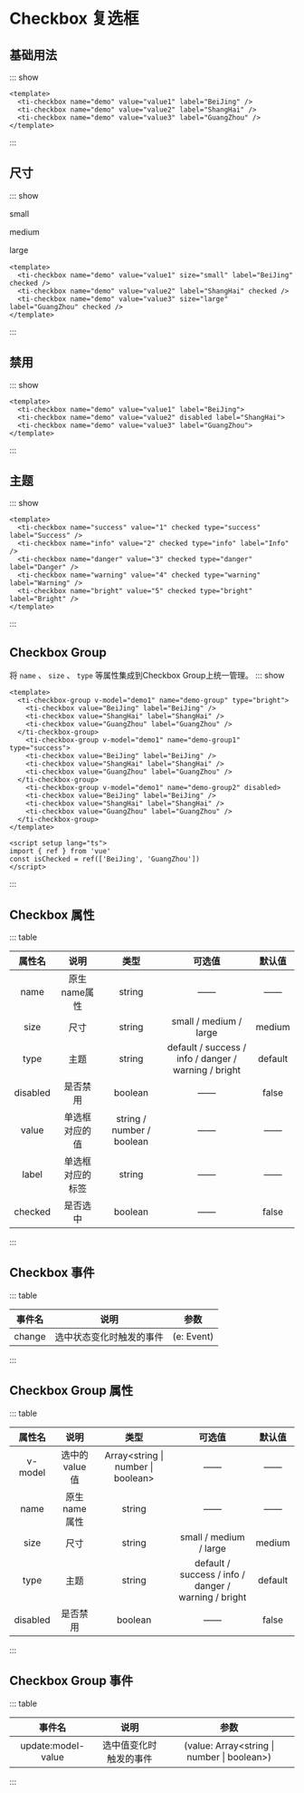 <script setup>
import { ref } from 'vue'

const demo1 = ref(['BeiJing', 'GuangZhou'])
</script>

<style lang="scss">
.ti-example-item {
    margin: 15px 0;
    display: flex;
    align-items: center;
    label {
      font-size: 14px;
      width: 80px;
    }
    .ti-checkbox {
      flex: 1;
    }
}
</style>
# Checkbox 复选框

## 基础用法
::: show
<ti-checkbox name="demo" value="value1" label="BeiJing"></ti-checkbox>
<ti-checkbox name="demo" value="value2" label="ShangHai"></ti-checkbox>
<ti-checkbox name="demo" value="value3" label="GuangZhou"></ti-checkbox>

``` vue
<template>
  <ti-checkbox name="demo" value="value1" label="BeiJing" />
  <ti-checkbox name="demo" value="value2" label="ShangHai" />
  <ti-checkbox name="demo" value="value3" label="GuangZhou" />
</template>
```
:::

## 尺寸
::: show
<div class="ti-example-item">
    <label>small</label>
    <ti-checkbox name="demo2" value="value1" size="small" label="BeiJing" checked></ti-checkbox>
</div>
<div class="ti-example-item">
    <label>medium</label>
    <ti-checkbox name="demo2" value="value2" label="ShangHai" checked></ti-checkbox>
</div>
<div class="ti-example-item">
    <label>large</label>
    <ti-checkbox name="demo2" value="value3" size="large" label="GuangZhou" checked></ti-checkbox>
</div>

``` vue
<template>
  <ti-checkbox name="demo" value="value1" size="small" label="BeiJing" checked />
  <ti-checkbox name="demo" value="value2" label="ShangHai" checked />
  <ti-checkbox name="demo" value="value3" size="large" label="GuangZhou" checked />
</template>
```
:::

## 禁用
::: show
<ti-checkbox name="demo1" value="value1" label="BeiJing"></ti-checkbox>
<ti-checkbox name="demo1" value="value2" disabled label="ShangHai"></ti-checkbox>
<ti-checkbox name="demo1" value="value3" label="GuangZhou"></ti-checkbox>

``` vue
<template>
  <ti-checkbox name="demo" value="value1" label="BeiJing">
  <ti-checkbox name="demo" value="value2" disabled label="ShangHai">
  <ti-checkbox name="demo" value="value3" label="GuangZhou">
</template>
```
:::

## 主题
::: show
<ti-checkbox name="success" value="1" checked type="success" label="Success"></ti-checkbox>
<ti-checkbox name="info" value="2" checked type="info" label="Info"></ti-checkbox>
<ti-checkbox name="danger" value="3" checked type="danger" label="Danger"></ti-checkbox>
<ti-checkbox name="warning" value="4" checked type="warning" label="Warning"></ti-checkbox>
<ti-checkbox name="bright" value="5" checked type="bright" label="Bright"></ti-checkbox>

``` vue
<template>
  <ti-checkbox name="success" value="1" checked type="success" label="Success" />
  <ti-checkbox name="info" value="2" checked type="info" label="Info" />
  <ti-checkbox name="danger" value="3" checked type="danger" label="Danger" />
  <ti-checkbox name="warning" value="4" checked type="warning" label="Warning" />
  <ti-checkbox name="bright" value="5" checked type="bright" label="Bright" />
</template>
```
:::

## Checkbox Group
将 `name` 、 `size` 、 `type` 等属性集成到Checkbox Group上统一管理。
::: show
<ti-checkbox-group v-model="demo1" name="demo-group" type="bright">
  <ti-checkbox value="BeiJing" label="BeiJing" />
  <ti-checkbox value="ShangHai" label="ShangHai" />
  <ti-checkbox value="GuangZhou" label="GuangZhou" />
</ti-checkbox-group>
<ti-checkbox-group v-model="demo1" name="demo-group1" type="success">
  <ti-checkbox value="BeiJing" label="BeiJing" />
  <ti-checkbox value="ShangHai" label="ShangHai" />
  <ti-checkbox value="GuangZhou" label="GuangZhou" />
</ti-checkbox-group>
<ti-checkbox-group v-model="demo1" name="demo-group2" disabled>
  <ti-checkbox value="BeiJing" label="BeiJing" />
  <ti-checkbox value="ShangHai" label="ShangHai" />
  <ti-checkbox value="GuangZhou" label="GuangZhou" />
</ti-checkbox-group>

``` vue
<template>
  <ti-checkbox-group v-model="demo1" name="demo-group" type="bright">
    <ti-checkbox value="BeiJing" label="BeiJing" />
    <ti-checkbox value="ShangHai" label="ShangHai" />
    <ti-checkbox value="GuangZhou" label="GuangZhou" />
  </ti-checkbox-group>
    <ti-checkbox-group v-model="demo1" name="demo-group1" type="success">
    <ti-checkbox value="BeiJing" label="BeiJing" />
    <ti-checkbox value="ShangHai" label="ShangHai" />
    <ti-checkbox value="GuangZhou" label="GuangZhou" />
  </ti-checkbox-group>
    <ti-checkbox-group v-model="demo1" name="demo-group2" disabled>
    <ti-checkbox value="BeiJing" label="BeiJing" />
    <ti-checkbox value="ShangHai" label="ShangHai" />
    <ti-checkbox value="GuangZhou" label="GuangZhou" />
  </ti-checkbox-group>
</template>

<script setup lang="ts">
import { ref } from 'vue'
const isChecked = ref(['BeiJing', 'GuangZhou'])
</script>
```
:::

## Checkbox 属性
::: table

| 属性名  | 说明  | 类型 | 可选值 | 默认值 |
| :----: | :----: | :----: | :----: | :----: |
| name | 原生name属性 | string | —— | —— |
| size | 尺寸 | string | small / medium / large | medium |
| type | 主题 | string | default / success / info / danger / warning / bright | default |
| disabled | 是否禁用 | boolean | —— | false |
| value | 单选框对应的值 | string / number / boolean | —— | —— |
| label | 单选框对应的标签 | string | —— | —— |
| checked | 是否选中 | boolean | —— | false |

:::

## Checkbox 事件
::: table

| 事件名  | 说明  | 参数 |
| :----: | :----: | :----: |
| change | 选中状态变化时触发的事件 | (e: Event) |

:::

## Checkbox Group 属性
::: table

| 属性名  | 说明  | 类型 | 可选值 | 默认值 |
| :----: | :----: | :----: | :----: | :----: |
| v-model | 选中的value值 | Array<string \| number \| boolean> | —— | —— |
| name | 原生name属性 | string | —— | —— |
| size | 尺寸 | string | small / medium / large | medium |
| type | 主题 | string | default / success / info / danger / warning / bright | default |
| disabled | 是否禁用 | boolean | —— | false |

:::

## Checkbox Group 事件
::: table

| 事件名  | 说明  | 参数 |
| :----: | :----: | :----: |
| update:model-value | 选中值变化时触发的事件 | (value: Array<string \| number \| boolean>) |

:::